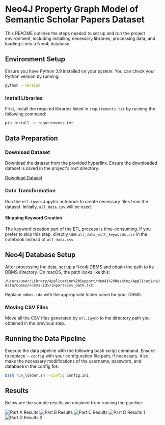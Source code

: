 # Neo4J Property Graph Model of Semantic Scholar Papers Dataset

This README outlines the steps needed to set up and run the project environment, including installing necessary libraries, processing data, and loading it into a Neo4j database.

## Environment Setup

Ensure you have Python 3.9 installed on your system. You can check your Python version by running:

```bash
python --version
```

### Install Libraries

First, install the required libraries listed in `requirements.txt` by running the following command:

```bash
pip install -r requirements.txt
```

## Data Preparation

### Download Dataset

Download the dataset from the provided hyperlink. Ensure the downloaded dataset is saved in the project's root directory.

[Download Dataset](https://drive.google.com/drive/folders/19AC2DGWyPLi7hWFlZ3iDD1OgRLlNzxE9?usp=sharing)

### Data Transformation

Run the `etl.ipynb` Jupyter notebook to create necessary files from the dataset. Initially, `all_data.csv` will be used.

#### Skipping Keyword Creation

The keyword creation part of the ETL process is time-consuming. If you prefer to skip this step, directly use `all_data_with_keywords.csv` in the notebook instead of `all_data.csv`.

## Neo4j Database Setup

After processing the data, set up a Neo4j DBMS and obtain the path to its DBMS directory. On macOS, the path looks like this:

```
/Users/user/Library/Application%20Support/Neo4j%20Desktop/Application/relate-data/dbmss/<dbms-id>/import/csv_path.txt
```

Replace `<dbms-id>` with the appropriate folder name for your DBMS.

### Moving CSV Files

Move all the CSV files generated by `etl.ipynb` to the directory path you obtained in the previous step.

## Running the Data Pipeline

Execute the data pipeline with the following bash script command. Ensure to replace `--config` with your configuration file path, if necessary. Also, make the necessary modifications of the username, password, and database in the config file.

```bash
bash run_loader.sh --config config.ini
```

## Results

Below are the sample results we obtained from running the pipeline:

![Part A Results](images/partA.png)
![Part B Results](images/partB.png)
![Part C Results](images/partC.png)
![Part D Results 1](images/partD-1.png)
![Part D Results 2](images/partD-2.png)